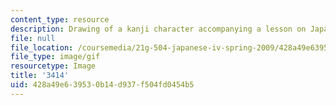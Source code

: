 ```yaml
---
content_type: resource
description: Drawing of a kanji character accompanying a lesson on Japanese.
file: null
file_location: /coursemedia/21g-504-japanese-iv-spring-2009/428a49e639530b14d937f504fd0454b5_3414.gif
file_type: image/gif
resourcetype: Image
title: '3414'
uid: 428a49e6-3953-0b14-d937-f504fd0454b5
---
```

